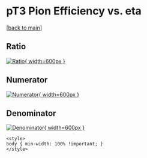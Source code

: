# pT3 Pion Efficiency vs. eta

[[back to main](./)]



## Ratio

[![Ratio](../mtv/var/pT3_211_eff_eta.png){ width=600px }](../mtv/var/pT3_211_eff_eta.pdf)

## Numerator

[![Numerator](../mtv/num/pT3_211_eff_eta_num0.png){ width=600px }](../mtv/num/pT3_211_eff_eta_num0.pdf)

## Denominator

[![Denominator](../mtv/den/pT3_211_eff_eta_den.png){ width=600px }](../mtv/den/pT3_211_eff_eta_den.pdf)


``` {=html}
<style>
body { min-width: 100% !important; }
</style>
```

